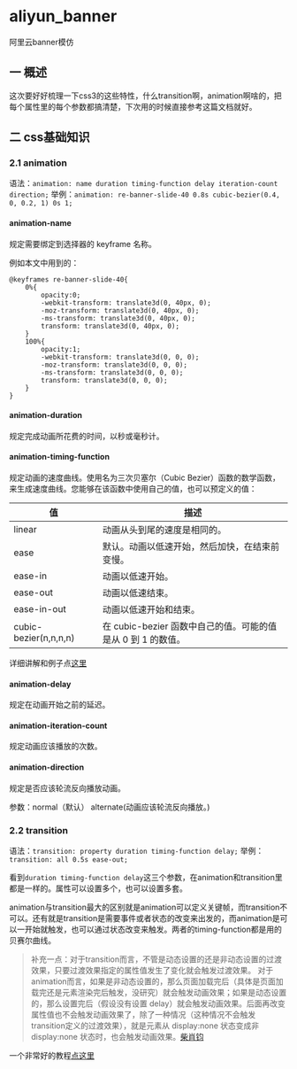 # aliyun_banner
阿里云banner模仿

## 一 概述
这次要好好梳理一下css3的这些特性，什么transition啊，animation啊啥的，把每个属性里的每个参数都搞清楚，下次用的时候直接参考这篇文档就好。

## 二 css基础知识

### 2.1 animation

语法：`animation: name duration timing-function delay iteration-count direction;`
举例：`animation: re-banner-slide-40 0.8s cubic-bezier(0.4, 0, 0.2, 1) 0s 1;`

#### animation-name
规定需要绑定到选择器的 keyframe 名称。

例如本文中用到的：
```
@keyframes re-banner-slide-40{
    0%{
        opacity:0;
        -webkit-transform: translate3d(0, 40px, 0);
        -moz-transform: translate3d(0, 40px, 0);
        -ms-transform: translate3d(0, 40px, 0);
        transform: translate3d(0, 40px, 0);
    }
    100%{
        opacity:1;
        -webkit-transform: translate3d(0, 0, 0);
        -moz-transform: translate3d(0, 0, 0);
        -ms-transform: translate3d(0, 0, 0);
        transform: translate3d(0, 0, 0);
    }
}
```

#### animation-duration
规定完成动画所花费的时间，以秒或毫秒计。

#### animation-timing-function
规定动画的速度曲线。使用名为三次贝塞尔（Cubic Bezier）函数的数学函数，来生成速度曲线。您能够在该函数中使用自己的值，也可以预定义的值：

| 值             | 描述           |
| -------------  |-------------  |
| linear         | 动画从头到尾的速度是相同的。 |
| ease           | 默认。动画以低速开始，然后加快，在结束前变慢。 |
| ease-in        | 动画以低速开始。 |
| ease-out       |动画以低速结束。 |
| ease-in-out    | 动画以低速开始和结束。 |
| cubic-bezier(n,n,n,n)  |在 cubic-bezier 函数中自己的值。可能的值是从 0 到 1 的数值。 |

详细讲解和例子点[这里](http://www.jianshu.com/p/d999f090d333#)
#### animation-delay
规定在动画开始之前的延迟。

#### animation-iteration-count
规定动画应该播放的次数。

#### animation-direction
规定是否应该轮流反向播放动画。

参数：normal（默认） alternate(动画应该轮流反向播放。)



### 2.2 transition

语法：`transition: property duration timing-function delay;`
举例：`transition: all 0.5s ease-out;`

看到`duration timing-function delay`这三个参数，在animation和transition里都是一样的。属性可以设置多个，也可以设置多套。

animation与transition最大的区别就是animation可以定义关键帧，而transition不可以。还有就是transition是需要事件或者状态的改变来出发的，而animation是可以一开始就触发，也可以通过状态改变来触发。两者的timing-function都是用的贝赛尔曲线。

> 补充一点：对于transition而言，不管是动态设置的还是非动态设置的过渡效果，只要过渡效果指定的属性值发生了变化就会触发过渡效果。
对于animation而言，如果是非动态设置的，那么页面加载完后（具体是页面加载完还是元素渲染完后触发，没研究）就会触发动画效果；如果是动态设置的，那么设置完后（假设没有设置 delay）就会触发动画效果。后面再改变属性值也不会触发动画效果了，除了一种情况（这种情况不会触发transition定义的过渡效果），就是元素从 display:none 状态变成非 display:none 状态时，也会触发动画效果。[柴肖钧](https://www.zhihu.com/question/19749045/answer/113250349)


一个非常好的教程[点这里](http://learn.shayhowe.com/advanced-html-css/transitions-animations/)
